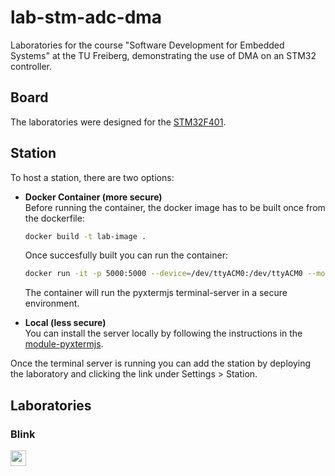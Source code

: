 # lab-stm-adc-dma
Laboratories for the course "Software Development for Embedded Systems" at the TU Freiberg, demonstrating the use of DMA on an STM32 controller.


## Board
The laboratories were designed for the [STM32F401](https://www.st.com/en/evaluation-tools/nucleo-f401re.html).


## Station
To host a station, there are two options:

- **Docker Container (more secure)**  
  Before running the container, the docker image has to be built once from the dockerfile:
  ```bash
  docker build -t lab-image .
  ```
  Once succesfully built you can run the container:
  ```bash
  docker run -it -p 5000:5000 --device=/dev/ttyACM0:/dev/ttyACM0 --mount type=bind,source=/media/$USER/NODE_F401RE,target=/media/NODE_F401RE lab-image:latest
  ```
  The container will run the pyxtermjs terminal-server in a secure environment.

- **Local (less secure)**  
  You can install the server locally by following the instructions in the [module-pyxtermjs](https://github.com/edrys-labs/module-pyxtermjs).

Once the terminal server is running you can add the station by deploying the laboratory and clicking the link under Settings > Station.


## Laboratories
### Blink
[<img src="https://img.shields.io/badge/%F0%9F%9A%80%20-%20Deploy%20Lab%20-%20light?style=plastic" height="25" />](https://edrys-labs.github.io/?/deploy/https://raw.githubusercontent.com/DM-3/lab-stm-adc-dma/main/laboratory/blink.yaml)
